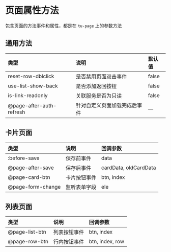 # 页面属性方法
包含页面的方法事件和属性，都是在 `tu-page` 上的参数方法

## 通用方法
| 类型               | 说明                 | 默认值 |
| :----------------- | :------------------- | :----- |
| reset-row-dblclick | 是否禁用页面双击事件 | false  |
| use-list-show-back | 是否添加返回按钮     | false  |
| is-link-readonly   | 关联服务是否为只读   | false  |
| @page-after-auth-refresh   | 针对自定义页面加载完成后事件   | —  |


## 卡片页面
| 类型           | 说明         | 回调参数   |
| :------------- | :----------- | :--------- |
| :before-save | 保存前事件 | data |
| @page-after-save | 保存后事件 | cardData, oldCardData |
| @page-card-btn | 卡片按钮事件 | btn, index |
| @page-form-change | 监听表单字段 | ele |

## 列表页面
| 类型           | 说明         | 回调参数   |
| :------------- | :----------- | :--------- |
| @page-list-btn   | 列表按钮事件   | btn, index |
| @page-row-btn   | 行内按钮事件   | btn, index, row |